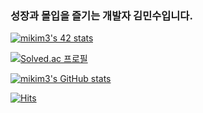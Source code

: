 ### 성장과 몰입을 즐기는 개발자 김민수입니다.

[![mikim3's 42 stats](https://badge.mediaplus.ma/honeytones/mikim3)](https://github.com/oakoudad/badge42)

[![Solved.ac 프로필](http://mazassumnida.wtf/api/v2/generate_badge?boj=rlaalstn0107)](https://solved.ac/rlaalstn0107)

[![mikim3's GitHub stats](https://github-readme-stats.vercel.app/api?username=mikim3&show_icons=true&theme=radical)](https://github.com/mikim3/github-readme-stats)

[![Hits](https://hits.seeyoufarm.com/api/count/incr/badge.svg?url=https%3A%2F%2Fgithub.com%2Fmikim3&count_bg=%2379C83D&title_bg=%23555555&icon=&icon_color=%23E7E7E7&title=hits&edge_flat=false)](https://hits.seeyoufarm.com)

<!--
- 🔭 I’m currently working on ...
- 🌱 I’m currently learning ...
- 👯 I’m looking to collaborate on ...
- 🤔 I’m looking for help with ...
- 💬 Ask me about ...
- 📫 How to reach me: ...
- 😄 Pronouns: ...
- ⚡ Fun fact: ...
-->
